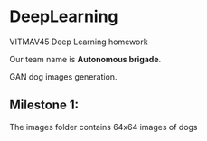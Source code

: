 # DeepLearning
VITMAV45 Deep Learning homework

Our team name is **Autonomous brigade**.

GAN dog images generation.

## Milestone 1:

The images folder contains 64x64 images of dogs